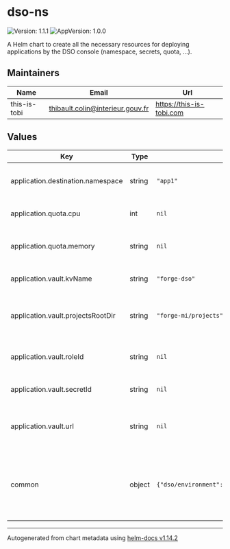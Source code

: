 # dso-ns

![Version: 1.1.1](https://img.shields.io/badge/Version-1.1.1-informational?style=flat-square) ![AppVersion: 1.0.0](https://img.shields.io/badge/AppVersion-1.0.0-informational?style=flat-square)

A Helm chart to create all the necessary resources for deploying applications by the DSO console (namespace, secrets, quota, ...).

## Maintainers

| Name | Email | Url |
| ---- | ------ | --- |
| this-is-tobi | <thibault.colin@interieur.gouv.fr> | <https://this-is-tobi.com> |

## Values

| Key | Type | Default | Description |
|-----|------|---------|-------------|
| application.destination.namespace | string | `"app1"` | Nom du namespace applicatif cible |
| application.quota.cpu | int | `nil` | Quota CPU pour le namespace |
| application.quota.memory | string | `nil` | Quota mémoire pour le namespace |
| application.vault.kvName | string | `"forge-dso"` | Nom du Key Value store dans Vault |
| application.vault.projectsRootDir | string | `"forge-mi/projects"` | Répertoire racine des projets à utiliser dans Vault |
| application.vault.roleId | string | `nil` | ID du rôle à utiliser (méthode AppRole) |
| application.vault.secretId | string | `nil` | Secret de connexion avec ce rôle |
| application.vault.url | string | `nil` | URL du Vault à utiliser par Vault Secret Operator |
| common | object | `{"dso/environment":"env","dso/organization":"org","dso/project":"project"}` | Informations communes, notamment appliquées en label sur les différents objets |

----------------------------------------------
Autogenerated from chart metadata using [helm-docs v1.14.2](https://github.com/norwoodj/helm-docs/releases/v1.14.2)
